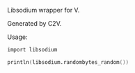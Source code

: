 Libsodium wrapper for V.

Generated by C2V.

Usage:

```v
import libsodium

println(libsodium.randombytes_random())
```
